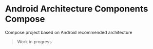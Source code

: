 # Android Architecture Components Compose

Compose project based on Android recommended architecture

>Work in progress
